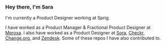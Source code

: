 ### Hey there, I'm Sara 

I'm currently a Product Designer working at Sprig. 

I have worked as a Product Manager & Fractional Product Designer at [Meroxa](https://github.com/meroxa). I also have worked as a Product Designer at [Sora](https://github.com/soradotco), [Checkr](https://github.com/checkr), [Change.org](https://github.com/change), and [Zendesk](https://github.com/zendesk). Some of these repos I have also contributed to.
